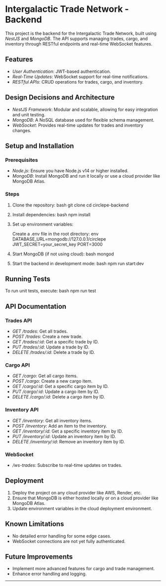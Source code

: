 # Intergalactic Trade Network - Backend

This project is the backend for the Intergalactic Trade Network, built using *NestJS* and *MongoDB*. The API supports managing trades, cargo, and inventory through RESTful endpoints and real-time WebSocket features.

## Features

- *User Authentication*: JWT-based authentication.
- *Real-Time Updates*: WebSocket support for real-time notifications.
- *RESTful APIs*: CRUD operations for trades, cargo, and inventory.

## Design Decisions and Architecture

- *NestJS Framework*: Modular and scalable, allowing for easy integration and unit testing.
- *MongoDB*: A NoSQL database used for flexible schema management.
- *WebSocket*: Provides real-time updates for trades and inventory changes.

## Setup and Installation

### Prerequisites

- *Node.js*: Ensure you have Node.js v14 or higher installed.
- *MongoDB*: Install MongoDB and run it locally or use a cloud provider like MongoDB Atlas.

### Steps

1. Clone the repository:
   bash
   git clone <your-repo-url>
   cd circlepe-backend
   

2. Install dependencies:
   bash
   npm install
   

3. Set up environment variables:

   Create a .env file in the root directory:
   env
   DATABASE_URL=mongodb://127.0.0.1/circlepe
   JWT_SECRET=your_secret_key
   PORT=3000
   

4. Start MongoDB (if not using cloud):
   bash
   mongod
   

5. Start the backend in development mode:
   bash
   npm run start:dev
   

## Running Tests

To run unit tests, execute:
bash
npm run test


## API Documentation

### Trades API

- *GET /trades*: Get all trades.
- *POST /trades*: Create a new trade.
- *GET /trades/:id*: Get a specific trade by ID.
- *PUT /trades/:id*: Update a trade by ID.
- *DELETE /trades/:id*: Delete a trade by ID.

### Cargo API

- *GET /cargo*: Get all cargo items.
- *POST /cargo*: Create a new cargo item.
- *GET /cargo/:id*: Get a specific cargo item by ID.
- *PUT /cargo/:id*: Update a cargo item by ID.
- *DELETE /cargo/:id*: Delete a cargo item by ID.

### Inventory API

- *GET /inventory*: Get all inventory items.
- *POST /inventory*: Add an item to the inventory.
- *GET /inventory/:id*: Get a specific inventory item by ID.
- *PUT /inventory/:id*: Update an inventory item by ID.
- *DELETE /inventory/:id*: Remove an inventory item by ID.

### WebSocket

- */ws-trades*: Subscribe to real-time updates on trades.

## Deployment

1. Deploy the project on any cloud provider like AWS, Render, etc.
2. Ensure that MongoDB is either hosted locally or on a cloud provider like MongoDB Atlas.
3. Update environment variables in the cloud deployment environment.

## Known Limitations

- No detailed error handling for some edge cases.
- WebSocket connections are not yet fully authenticated.

## Future Improvements

- Implement more advanced features for cargo and trade management.
- Enhance error handling and logging.

---

